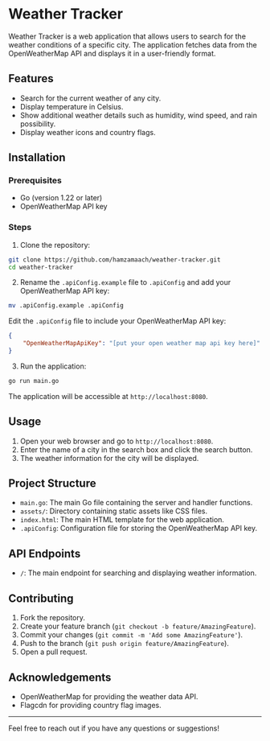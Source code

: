 # Weather Tracker

Weather Tracker is a web application that allows users to search for the weather conditions of a specific city. The application fetches data from the OpenWeatherMap API and displays it in a user-friendly format.

## Features

- Search for the current weather of any city.
- Display temperature in Celsius.
- Show additional weather details such as humidity, wind speed, and rain possibility.
- Display weather icons and country flags.

## Installation

### Prerequisites

- Go (version 1.22 or later)
- OpenWeatherMap API key

### Steps

1. Clone the repository:

```sh
git clone https://github.com/hamzamaach/weather-tracker.git
cd weather-tracker
```

2. Rename the `.apiConfig.example` file to `.apiConfig` and add your OpenWeatherMap API key:

```sh
mv .apiConfig.example .apiConfig
```

Edit the `.apiConfig` file to include your OpenWeatherMap API key:

```json
{
    "OpenWeatherMapApiKey": "[put your open weather map api key here]"
}
```
<!-- 
3. Install the dependencies:

```sh
go mod tidy
```
-->
3. Run the application:

```sh
go run main.go
```

The application will be accessible at `http://localhost:8080`.

## Usage

1. Open your web browser and go to `http://localhost:8080`.
2. Enter the name of a city in the search box and click the search button.
3. The weather information for the city will be displayed.

## Project Structure

- `main.go`: The main Go file containing the server and handler functions.
- `assets/`: Directory containing static assets like CSS files.
- `index.html`: The main HTML template for the web application.
- `.apiConfig`: Configuration file for storing the OpenWeatherMap API key.

## API Endpoints

- `/`: The main endpoint for searching and displaying weather information.


## Contributing

1. Fork the repository.
2. Create your feature branch (`git checkout -b feature/AmazingFeature`).
3. Commit your changes (`git commit -m 'Add some AmazingFeature'`).
4. Push to the branch (`git push origin feature/AmazingFeature`).
5. Open a pull request.

## Acknowledgements

- OpenWeatherMap for providing the weather data API.
- Flagcdn for providing country flag images.

---

Feel free to reach out if you have any questions or suggestions!
